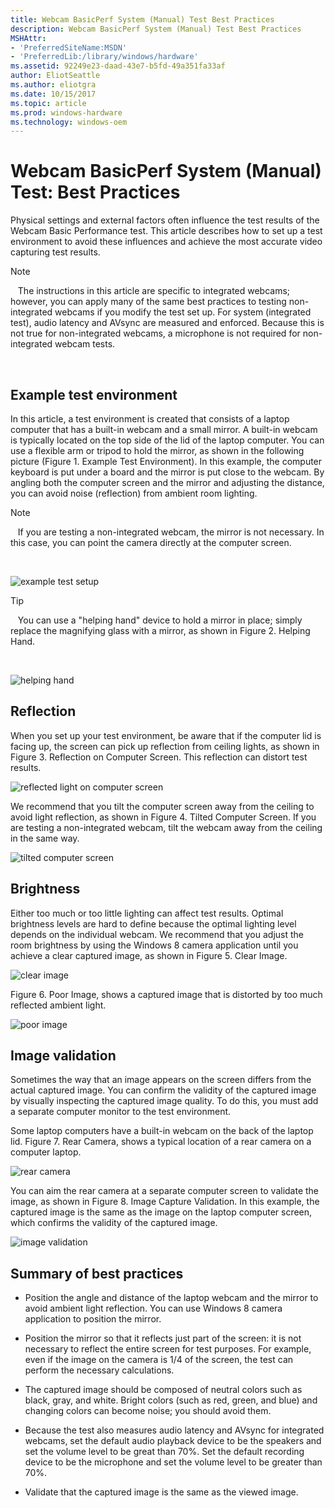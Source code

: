 ```yaml
---
title: Webcam BasicPerf System (Manual) Test Best Practices
description: Webcam BasicPerf System (Manual) Test Best Practices
MSHAttr:
- 'PreferredSiteName:MSDN'
- 'PreferredLib:/library/windows/hardware'
ms.assetid: 92249e23-daad-43e7-b5fd-49a351fa33af
author: EliotSeattle
ms.author: eliotgra
ms.date: 10/15/2017
ms.topic: article
ms.prod: windows-hardware
ms.technology: windows-oem
---
```


# Webcam BasicPerf System (Manual) Test: Best Practices


Physical settings and external factors often influence the test results of the Webcam Basic Performance test. This article describes how to set up a test environment to avoid these influences and achieve the most accurate video capturing test results.

>[!NOTE]
>  
The instructions in this article are specific to integrated webcams; however, you can apply many of the same best practices to testing non-integrated webcams if you modify the test set up. For system (integrated test), audio latency and AVsync are measured and enforced. Because this is not true for non-integrated webcams, a microphone is not required for non-integrated webcam tests.

 

## <span id="Example_test_environment"></span><span id="example_test_environment"></span><span id="EXAMPLE_TEST_ENVIRONMENT"></span>Example test environment


In this article, a test environment is created that consists of a laptop computer that has a built-in webcam and a small mirror. A built-in webcam is typically located on the top side of the lid of the laptop computer. You can use a flexible arm or tripod to hold the mirror, as shown in the following picture (Figure 1. Example Test Environment). In this example, the computer keyboard is put under a board and the mirror is put close to the webcam. By angling both the computer screen and the mirror and adjusting the distance, you can avoid noise (reflection) from ambient room lighting.

>[!NOTE]
>  
If you are testing a non-integrated webcam, the mirror is not necessary. In this case, you can point the camera directly at the computer screen.

 

![example test setup](images/hck-winb-fig1exampleconfig-webcambasicperfsystembestpractices.jpg)

>[!TIP]
>  
You can use a "helping hand" device to hold a mirror in place; simply replace the magnifying glass with a mirror, as shown in Figure 2. Helping Hand.

 

![helping hand](images/hck-winb-fig2helpinghand-webcambasicperfsystembestpractices.jpg)

## <span id="Reflection"></span><span id="reflection"></span><span id="REFLECTION"></span>Reflection


When you set up your test environment, be aware that if the computer lid is facing up, the screen can pick up reflection from ceiling lights, as shown in Figure 3. Reflection on Computer Screen. This reflection can distort test results.

![reflected light on computer screen](images/hck-winb-fig3reflectedlightonscreen-webcambasicperfsystembestpractices.jpg)

We recommend that you tilt the computer screen away from the ceiling to avoid light reflection, as shown in Figure 4. Tilted Computer Screen. If you are testing a non-integrated webcam, tilt the webcam away from the ceiling in the same way.

![tilted computer screen](images/hck-winb-fig4tiltedscreen-webcambasicperfsystembestpractices.jpg)

## <span id="Brightness"></span><span id="brightness"></span><span id="BRIGHTNESS"></span>Brightness


Either too much or too little lighting can affect test results. Optimal brightness levels are hard to define because the optimal lighting level depends on the individual webcam. We recommend that you adjust the room brightness by using the Windows 8 camera application until you achieve a clear captured image, as shown in Figure 5. Clear Image.

![clear image](images/hck-winb-fig5clearimage-webcambasicperfsystembestpractices.jpg)

Figure 6. Poor Image, shows a captured image that is distorted by too much reflected ambient light.

![poor image](images/hck-winb-fig6poorimage-webcambasicperfsystembestpractices.jpg)

## <span id="Image_validation"></span><span id="image_validation"></span><span id="IMAGE_VALIDATION"></span>Image validation


Sometimes the way that an image appears on the screen differs from the actual captured image. You can confirm the validity of the captured image by visually inspecting the captured image quality. To do this, you must add a separate computer monitor to the test environment.

Some laptop computers have a built-in webcam on the back of the laptop lid. Figure 7. Rear Camera, shows a typical location of a rear camera on a computer laptop.

![rear camera](images/hck-winb-fig7rearcamera-webcambasicperfsystembestpractices.jpg)

You can aim the rear camera at a separate computer screen to validate the image, as shown in Figure 8. Image Capture Validation. In this example, the captured image is the same as the image on the laptop computer screen, which confirms the validity of the captured image.

![image validation](images/hck-winb-fig8validation-webcambasicperfsystembestpractices.jpg)

## <span id="Summary_of_best_practices"></span><span id="summary_of_best_practices"></span><span id="SUMMARY_OF_BEST_PRACTICES"></span>Summary of best practices


-   Position the angle and distance of the laptop webcam and the mirror to avoid ambient light reflection. You can use Windows 8 camera application to position the mirror.

-   Position the mirror so that it reflects just part of the screen: it is not necessary to reflect the entire screen for test purposes. For example, even if the image on the camera is 1/4 of the screen, the test can perform the necessary calculations.

-   The captured image should be composed of neutral colors such as black, gray, and white. Bright colors (such as red, green, and blue) and changing colors can become noise; you should avoid them.

-   Because the test also measures audio latency and AVsync for integrated webcams, set the default audio playback device to be the speakers and set the volume level to be great than 70%. Set the default recording device to be the microphone and set the volume level to be greater than 70%.

-   Validate that the captured image is the same as the viewed image.

 

 






